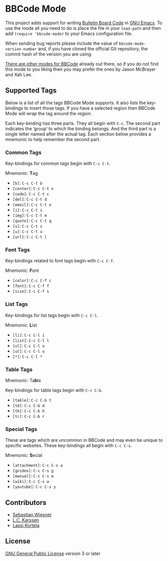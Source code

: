 BBCode Mode
===========

This project adds support for writing [Bulletin Board Code][bbc] in
[GNU Emacs][emacs].  To use the mode all you need to do is place the
file in your `load-path` and then add `(require 'bbcode-mode)` to your
Emacs configuration file.

When sending bug reports please include the value of
`bbcode-mode-version-number` and, if you have cloned the official Git
repository, the commit hash of the version you are using.

[There are other modes for BBCode][ew-bbcode] already out there, so if
you do not find this mode to you liking then you may prefer the ones
by Jason McBrayer and Xah Lee.


Supported Tags
--------------

Below is a list of all the tags BBCode Mode supports.  It also lists
the key-bindings to insert those tags.  If you have a selected region
then BBCode Mode will wrap the tag around the region.

Each key-binding has three parts.  They all begin with `C-c`.  The
second part indicates the ‘group’ to which the binding belongs.  And
the third part is a single letter named after the actual tag.  Each
section below provides a mnemonic to help remember the second part.

### Common Tags ###

Key-bindings for common tags begin with `C-c C-t`.

Mnemonic: <strong>T</strong>ag

* `[b]`: `C-c C-t b`
* `[center]`: `C-c C-t n`
* `[code]`: `C-c C-t c`
* `[del]`: `C-c C-t d`
* `[email]`: `C-c C-t e`
* `[i]`: `C-c C-t i`
* `[img]`: `C-c C-t m`
* `[quote]`: `C-c C-t q`
* `[s]`: `C-c C-t s`
* `[u]`: `C-c C-t u`
* `[url]`: `C-c C-t l`

### Font Tags ###

Key-bindings related to font tags begin with `C-c C-f`.

Mnemonic: <strong>F</strong>ont

* `[color]`: `C-c C-f c`
* `[font]`: `C-c C-f f`
* `[size]`: `C-c C-f s`

### List Tags ###

Key-bindings for list tags begin with `C-c C-l`.

Mnemonic: <strong>L</strong>ist

* `[li]`: `C-c C-l i`
* `[list]`: `C-c C-l l`
* `[ol]`: `C-c C-l o`
* `[ul]`: `C-c C-l u`
* `[*]`: `C-c C-l *`

### Table Tags ###

Mnemonic: Ta<strong>b</strong>le

Key-bindings for table tags begin with `C-c C-b`.

* `[table]`: `C-c C-b t`
* `[td]`: `C-c C-b d`
* `[th]`: `C-c C-b h`
* `[tr]`: `C-c C-b r`

### Special Tags ###

These are tags which are uncommon in BBCode and may even be unique to
specific websites.  These key-bindings all begin with `C-c C-s`.

Mnemonic: <strong>S</strong>ecial

* `[attachment]`: `C-c C-s a`
* `[gvideo]`: `C-c C-s g`
* `[manual]`: `C-c C-s m`
* `[wiki]`: `C-c C-s w`
* `[youtube]`: `C-c C-s y`


Contributors
------------

* [Sebastian Wiesner](https://github.com/lunaryorn)
* [L.C. Karssen](https://github.com/lckarssen)
* [Lassi Kortela](https://github.com/lassik)


License
-------

[GNU General Public License][gpl] version 3 or later



[bbc]: http://bbcode.org/
[emacs]: http://www.gnu.org/software/emacs/
[gpl]: http://www.gnu.org/copyleft/gpl.html
[ew-bbcode]: http://www.emacswiki.org/emacs/BbCode
